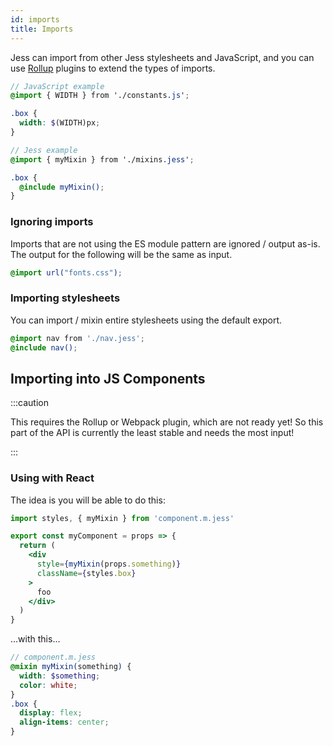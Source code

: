 ```yaml
---
id: imports
title: Imports
---
```


Jess can import from other Jess stylesheets and JavaScript, and you can use [Rollup](https://rollupjs.org/) plugins to extend the types of imports.

```scss
// JavaScript example
@import { WIDTH } from './constants.js';

.box {
  width: $(WIDTH)px;
}
```
```scss
// Jess example
@import { myMixin } from './mixins.jess';

.box {
  @include myMixin();
}
```

### Ignoring imports

Imports that are not using the ES module pattern are ignored / output as-is. The output for the following will be the same as input.
```css
@import url("fonts.css");
```

### Importing stylesheets

You can import / mixin entire stylesheets using the default export.

```scss
@import nav from './nav.jess';
@include nav();
```

## Importing into JS Components

:::caution

This requires the Rollup or Webpack plugin, which are not ready yet! So this part of the API is currently the least stable and needs the most input!

:::

### Using with React

The idea is you will be able to do this:
```jsx
import styles, { myMixin } from 'component.m.jess'

export const myComponent = props => {
  return (
    <div
      style={myMixin(props.something)}
      className={styles.box}
    >
      foo
    </div>
  )
}
```
...with this...
```scss
// component.m.jess
@mixin myMixin(something) {
  width: $something;
  color: white;
}
.box {
  display: flex;
  align-items: center;
}
```